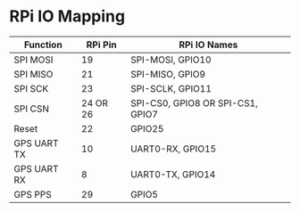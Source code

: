 # RPi IO Mapping

| Function    | RPi Pin  | RPi IO Names                     |
| ----------- | -------- | -------------------------------- |
| SPI MOSI    | 19       | SPI-MOSI, GPIO10                 |
| SPI MISO    | 21       | SPI-MISO, GPIO9                  |
| SPI SCK     | 23       | SPI-SCLK, GPIO11                 |
| SPI CSN     | 24 OR 26 | SPI-CS0, GPIO8 OR SPI-CS1, GPIO7 |
| Reset       | 22       | GPIO25                           |
| GPS UART TX | 10       | UART0-RX, GPIO15                 |
| GPS UART RX | 8        | UART0-TX, GPIO14                 |
| GPS PPS     | 29       | GPIO5                            |